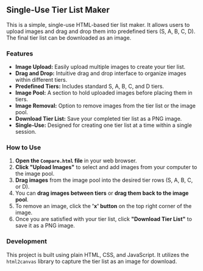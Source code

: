 ## Single-Use Tier List Maker

This is a simple, single-use HTML-based tier list maker. It allows users to upload images and drag and drop them into predefined tiers (S, A, B, C, D). The final tier list can be downloaded as an image.

### Features

* **Image Upload:** Easily upload multiple images to create your tier list.
* **Drag and Drop:** Intuitive drag and drop interface to organize images within different tiers.
* **Predefined Tiers:** Includes standard S, A, B, C, and D tiers.
* **Image Pool:** A section to hold uploaded images before placing them in tiers.
* **Image Removal:** Option to remove images from the tier list or the image pool.
* **Download Tier List:** Save your completed tier list as a PNG image.
* **Single-Use:** Designed for creating one tier list at a time within a single session.

### How to Use

1.  **Open the `Compare.html` file** in your web browser.
2.  **Click "Upload Images"** to select and add images from your computer to the image pool.
3.  **Drag images** from the image pool into the desired tier rows (S, A, B, C, or D).
4.  You can **drag images between tiers** or **drag them back to the image pool**.
5.  To remove an image, click the **'x' button** on the top right corner of the image.
6.  Once you are satisfied with your tier list, click **"Download Tier List"** to save it as a PNG image.

### Development

This project is built using plain HTML, CSS, and JavaScript. It utilizes the `html2canvas` library to capture the tier list as an image for download.
